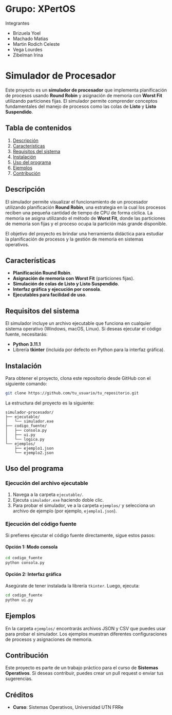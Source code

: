 # Grupo: XPertOS

Integrantes
- Brizuela Yoel
- Machado Matias
- Martin Rodich Celeste
- Vega Lourdes
- Zibelman Irina

# Simulador de Procesador

Este proyecto es un **simulador de procesador** que implementa planificación de procesos usando **Round Robin** y asignación de memoria con **Worst Fit** utilizando particiones fijas. El simulador permite comprender conceptos fundamentales del manejo de procesos como las colas de **Listo** y **Listo Suspendido**.

## Tabla de contenidos

1. [Descripción](#descripción)
2. [Características](#características)
3. [Requisitos del sistema](#requisitos-del-sistema)
4. [Instalación](#instalación)
5. [Uso del programa](#uso-del-programa)
6. [Ejemplos](#ejemplos)
7. [Contribución](#contribución)

## Descripción

El simulador permite visualizar el funcionamiento de un procesador utilizando planificación **Round Robin**, una estrategia en la cual los procesos reciben una pequeña cantidad de tiempo de CPU de forma cíclica. La memoria se asigna utilizando el método de **Worst Fit**, donde las particiones de memoria son fijas y el proceso ocupa la partición más grande disponible.

El objetivo del proyecto es brindar una herramienta didáctica para estudiar la planificación de procesos y la gestión de memoria en sistemas operativos.

## Características

- **Planificación Round Robin**.
- **Asignación de memoria con Worst Fit** (particiones fijas).
- **Simulación de colas de Listo y Listo Suspendido**.
- **Interfaz gráfica y ejecución por consola**.
- **Ejecutables para facilidad de uso**.

## Requisitos del sistema

El simulador incluye un archivo ejecutable que funciona en cualquier sistema operativo (Windows, macOS, Linux). Si deseas ejecutar el código fuente, necesitarás:

- **Python 3.11.1**
- Librería **tkinter** (incluida por defecto en Python para la interfaz gráfica).

## Instalación

Para obtener el proyecto, clona este repositorio desde GitHub con el siguiente comando:

```bash
git clone https://github.com/tu_usuario/tu_repositorio.git
```

La estructura del proyecto es la siguiente:

```
simulador-procesador/
├── ejecutable/
│   └── simulador.exe
├── codigo_fuente/
│   ├── consola.py
│   ├── ui.py
│   └── logica.py
└── ejemplos/
    ├── ejemplo1.json
    └── ejemplo2.json
```

## Uso del programa

### Ejecución del archivo ejecutable

1. Navega a la carpeta `ejecutable/`.
2. Ejecuta `simulador.exe` haciendo doble clic.
3. Para probar el simulador, ve a la carpeta `ejemplos/` y selecciona un archivo de ejemplo (por ejemplo, `ejemplo1.json`).

### Ejecución del código fuente

Si prefieres ejecutar el código fuente directamente, sigue estos pasos:

#### Opción 1: Modo consola

```bash
cd codigo_fuente
python consola.py
```

#### Opción 2: Interfaz gráfica

Asegúrate de tener instalada la librería `tkinter`. Luego, ejecuta:

```bash
cd codigo_fuente
python ui.py
```

## Ejemplos

En la carpeta `ejemplos/` encontrarás archivos JSON y CSV que puedes usar para probar el simulador. Los ejemplos muestran diferentes configuraciones de procesos y asignaciones de memoria.

## Contribución

Este proyecto es parte de un trabajo práctico para el curso de **Sistemas Operativos**. Si deseas contribuir, puedes crear un pull request o enviar tus sugerencias.

## Créditos

- **Curso**: Sistemas Operativos, Universidad UTN FRRe


